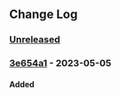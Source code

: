 ## Change Log
### [Unreleased][unreleased]

### [3e654a1] - 2023-05-05
#### Added

[unreleased]: https://github.com/digilopment/changelog-generator/compare/3e654a1...HEAD
[3e654a1]: https://github.com/digilopment/changelog-generator/commit/3e654a1
